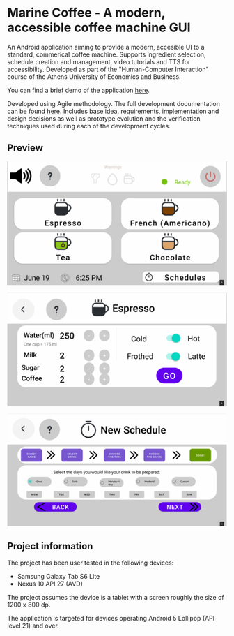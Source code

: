 # Marine Coffee - A modern, accessible coffee machine GUI

An Android application aiming to provide a modern, accesible UI to a standard, commerical coffee machine. Supports ingredient selection, schedule creation and management, video tutorials and TTS for accessibility.
Developed as part of the "Human-Computer Interaction" course of the Athens University of Economics and Business. 

You can find a brief demo of the application [here](https://www.youtube.com/watch?v=Q7eJg7hRvqE).

Developed using Agile methodology. The full development documentation can be found [here](documentation/report.md). Includes base idea, requirements, implementation and design decisions as well as prototype evolution and the verification techniques  used during each of the development cycles. 

## Preview
![](documentation/images/3rd_cycle/main.PNG)

![](documentation/images/3rd_cycle/drink.PNG)

![](documentation/images/3rd_cycle/create_schedule.PNG)

## Project information
The project has been user tested in the following devices:
- Samsung Galaxy Tab S6 Lite
- Nexus 10 API 27 (AVD)

The project assumes the device is a tablet with a screen roughly the size of 1200 x 800 dp.

The application is targeted for devices operating Android 5 Lollipop (API level 21) and over.
